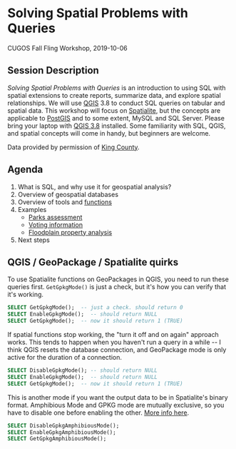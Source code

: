 # Solving Spatial Problems with Queries

CUGOS Fall Fling Workshop, 2019-10-06

## Session Description
*Solving Spatial Problems with Queries* is an introduction to using SQL with spatial extensions to create reports, summarize data, and explore spatial relationships. We will use [QGIS](https://www.qgis.org/) 3.8 to conduct SQL queries on tabular and spatial data. This workshop will focus on [Spatialite](https://www.gaia-gis.it/fossil/libspatialite/index), but the concepts are applicable to [PostGIS](https://postgis.net/) and to some extent, MySQL and SQL Server. Please bring your laptop with [QGIS 3.8](https://www.qgis.org/en/site/forusers/download.html) installed. Some familiarity with SQL, QGIS, and spatial concepts will come in handy, but beginners are welcome.

Data provided by permission of [King County](https://gis-kingcounty.opendata.arcgis.com/). 

## Agenda
1. What is SQL, and why use it for geospatial analysis?
3. Overview of geospatial databases
4. Overview of tools and [functions](http://www.gaia-gis.it/gaia-sins/spatialite-sql-4.3.0.html)
5. Examples
    - [Parks assessment](parks.md)
    - [Voting information](voting.md)
    - [Floodplain property analysis](northbend.md)
6. Next steps

## QGIS / GeoPackage / Spatialite quirks

To use Spatialite functions on GeoPackages in QGIS, you need to run these queries first.
`GetGpkgMode()` is just a check, but it's how you can verify that it's working.

```sql
SELECT GetGpkgMode();  -- just a check. should return 0
SELECT EnableGpkgMode();  -- should return NULL
SELECT GetGpkgMode();  -- now it should return 1 (TRUE)
```

If spatial functions stop working, the "turn it off and on again" approach works. This tends to happen when you haven't run a query in a while -- I think QGIS resets the database connection, and GeoPackage mode is only active for the duration of a connection.

```sql
SELECT DisableGpkgMode(); -- should return NULL
SELECT EnableGpkgMode();  -- should return NULL
SELECT GetGpkgMode();  -- now it should return 1 (TRUE)
```

This is another mode if you want the output data to be in Spatialite's binary format. Amphibious Mode and GPKG mode are mutually exclusive, so you have to disable one before enabling the other.
[More info here](https://www.gaia-gis.it/fossil/libspatialite/wiki?name=4.3.0+functions#2).

```sql
SELECT DisableGpkgAmphibiousMode();
SELECT EnableGpkgAmphibiousMode();
SELECT GetGpkgAmphibiousMode();
```